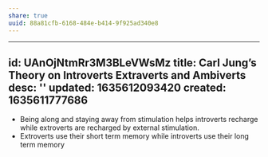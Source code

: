 ```yaml
---
share: true
uuid: 88a81cfb-6168-484e-b414-9f925ad340e8
---
```

---
id: UAnOjNtmRr3M3BLeVWsMz
title: Carl Jung’s Theory on Introverts  Extraverts  and Ambiverts
desc: ''
updated: 1635612093420
created: 1635611777686
---

* Being along and staying away from stimulation helps introverts recharge while extroverts are recharged by external stimulation.
* Extroverts use their short term memory while introverts use their long term memory
